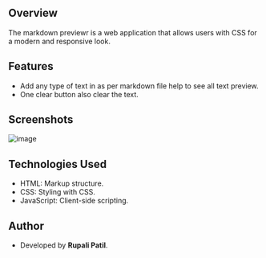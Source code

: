 ## Overview
The markdown previewr is a web application that allows users with CSS for a modern and responsive look.

## Features
- Add any type of text in as per markdown file help to see all text preview.
- One clear button also clear the text.

## Screenshots
![image](https://github.com/user-attachments/assets/8230b4d4-77b5-4744-aa9a-a5bec6d2e5c3)


## Technologies Used
- HTML: Markup structure.
- CSS: Styling with CSS.
- JavaScript: Client-side scripting.

## Author
- Developed by **Rupali Patil**.
